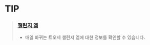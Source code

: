 # TIP
> ### [챌린지 멥][url_tip001]  
> * 매일 바뀌는 트오세 챌린지 멥에 대한 정보를 확인할 수 있습니다.  
> 


[url_tip001]: https://url.kr/2jsr5q "구글시트" 
